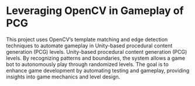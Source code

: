 #  Leveraging OpenCV in Gameplay of PCG
 This project uses OpenCV’s template matching and edge detection techniques to automate gameplay in Unity-based procedural content generation (PCG) levels.
Unity-based procedural content generation (PCG) levels. By recognizing patterns and boundaries, the system
allows a game bot to autonomously play through randomized levels. The goal is to enhance game
development by automating testing and gameplay, providing insights into game mechanics and level design.
